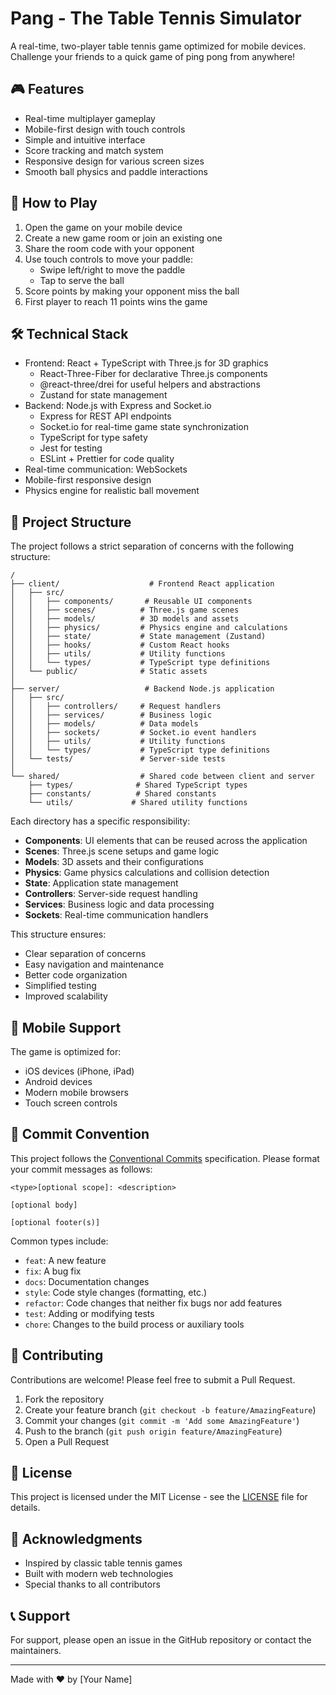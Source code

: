 # Pang - The Table Tennis Simulator

A real-time, two-player table tennis game optimized for mobile devices. Challenge your friends to a quick game of ping pong from anywhere!

## 🎮 Features

- Real-time multiplayer gameplay
- Mobile-first design with touch controls
- Simple and intuitive interface
- Score tracking and match system
- Responsive design for various screen sizes
- Smooth ball physics and paddle interactions

## 🎯 How to Play

1. Open the game on your mobile device
2. Create a new game room or join an existing one
3. Share the room code with your opponent
4. Use touch controls to move your paddle:
   - Swipe left/right to move the paddle
   - Tap to serve the ball
5. Score points by making your opponent miss the ball
6. First player to reach 11 points wins the game

## 🛠️ Technical Stack

- Frontend: React + TypeScript with Three.js for 3D graphics
  - React-Three-Fiber for declarative Three.js components
  - @react-three/drei for useful helpers and abstractions
  - Zustand for state management
- Backend: Node.js with Express and Socket.io
  - Express for REST API endpoints
  - Socket.io for real-time game state synchronization
  - TypeScript for type safety
  - Jest for testing
  - ESLint + Prettier for code quality
- Real-time communication: WebSockets
- Mobile-first responsive design
- Physics engine for realistic ball movement

## 📁 Project Structure

The project follows a strict separation of concerns with the following structure:

```
/
├── client/                    # Frontend React application
│   ├── src/
│   │   ├── components/       # Reusable UI components
│   │   ├── scenes/          # Three.js game scenes
│   │   ├── models/          # 3D models and assets
│   │   ├── physics/         # Physics engine and calculations
│   │   ├── state/           # State management (Zustand)
│   │   ├── hooks/           # Custom React hooks
│   │   ├── utils/           # Utility functions
│   │   └── types/           # TypeScript type definitions
│   └── public/              # Static assets
│
├── server/                   # Backend Node.js application
│   ├── src/
│   │   ├── controllers/     # Request handlers
│   │   ├── services/        # Business logic
│   │   ├── models/          # Data models
│   │   ├── sockets/         # Socket.io event handlers
│   │   ├── utils/           # Utility functions
│   │   └── types/           # TypeScript type definitions
│   └── tests/               # Server-side tests
│
└── shared/                  # Shared code between client and server
    ├── types/              # Shared TypeScript types
    ├── constants/          # Shared constants
    └── utils/             # Shared utility functions
```

Each directory has a specific responsibility:
- **Components**: UI elements that can be reused across the application
- **Scenes**: Three.js scene setups and game logic
- **Models**: 3D assets and their configurations
- **Physics**: Game physics calculations and collision detection
- **State**: Application state management
- **Controllers**: Server-side request handling
- **Services**: Business logic and data processing
- **Sockets**: Real-time communication handlers

This structure ensures:
- Clear separation of concerns
- Easy navigation and maintenance
- Better code organization
- Simplified testing
- Improved scalability

## 📱 Mobile Support

The game is optimized for:
- iOS devices (iPhone, iPad)
- Android devices
- Modern mobile browsers
- Touch screen controls

## 📝 Commit Convention

This project follows the [Conventional Commits](https://www.conventionalcommits.org/) specification. Please format your commit messages as follows:

```
<type>[optional scope]: <description>

[optional body]

[optional footer(s)]
```

Common types include:
- `feat`: A new feature
- `fix`: A bug fix
- `docs`: Documentation changes
- `style`: Code style changes (formatting, etc.)
- `refactor`: Code changes that neither fix bugs nor add features
- `test`: Adding or modifying tests
- `chore`: Changes to the build process or auxiliary tools

## 🤝 Contributing

Contributions are welcome! Please feel free to submit a Pull Request.

1. Fork the repository
2. Create your feature branch (`git checkout -b feature/AmazingFeature`)
3. Commit your changes (`git commit -m 'Add some AmazingFeature'`)
4. Push to the branch (`git push origin feature/AmazingFeature`)
5. Open a Pull Request

## 📝 License

This project is licensed under the MIT License - see the [LICENSE](LICENSE) file for details.

## 🙏 Acknowledgments

- Inspired by classic table tennis games
- Built with modern web technologies
- Special thanks to all contributors

## 📞 Support

For support, please open an issue in the GitHub repository or contact the maintainers.

---

Made with ❤️ by [Your Name] 